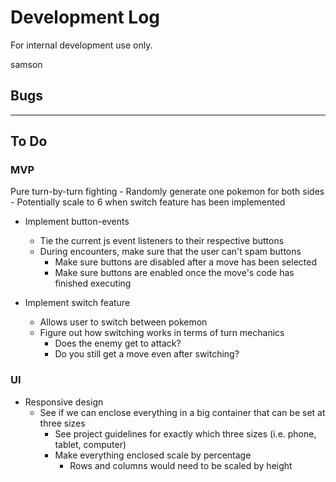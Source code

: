 # Development Log

For internal development use only.

samson
## Bugs

---

## To Do

### MVP

Pure turn-by-turn fighting
    - Randomly generate one pokemon for both sides
        - Potentially scale to 6 when switch feature has been implemented

- Implement button-events
    - Tie the current js event listeners to their respective buttons
    - During encounters, make sure that the user can't spam buttons
        - Make sure buttons are disabled after a move has been selected
        - Make sure buttons are enabled once the move's code has finished executing

- Implement switch feature
    - Allows user to switch between pokemon
    - Figure out how switching works in terms of turn mechanics
        - Does the enemy get to attack?
        - Do you still get a move even after switching?

### UI

- Responsive design
    - See if we can enclose everything in a big container that can be set at three sizes
        - See project guidelines for exactly which three sizes (i.e. phone, tablet, computer)
        - Make everything enclosed scale by percentage
            - Rows and columns would need to be scaled by height